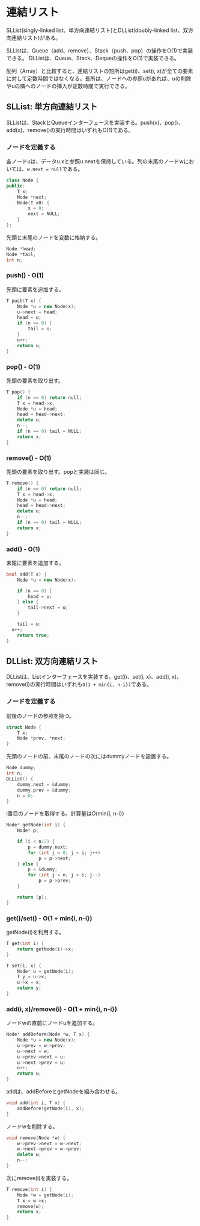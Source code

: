 # 連結リスト

SLList(singly-linked list、単方向連結リスト)とDLList(doubly-linked list、双方向連結リスト)がある。

SLListは、Queue（add、remove）、Stack（push、pop）の操作をO(1)で実装できる。
DLListは、Queue、Stack、Dequeの操作をO(1)で実装できる。

配列（Array）と比較すると、連結リストの短所はget(i)、set(i, x)が全ての要素に対して定数時間ではなくなる。長所は、ノードへの参照uがあれば、uの削除やuの隣へのノードの挿入が定数時間で実行できる。

## SLList: 単方向連結リスト
SLListは、StackとQueueインターフェースを実装する。push(x)、pop()、add(x)、remove()の実行時間はいずれもO(1)である。

### ノードを定義する
各ノードuは、データu.xと参照u.nextを保持している。列の末尾のノードwにおいては、`w.next = null`である。

```cpp
class Node {
public:
	T x;
	Node *next;
	Node(T x0) {
		x = 0;
		next = NULL;
	}
};
```

先頭と末尾のノードを変数に格納する。

```cpp
Node *head;
Node *tail;
int n;
```

### push() - O(1)
先頭に要素を追加する。

```cpp
T push(T x) {
	Node *u = new Node(x);
	u->next = head;
	head = u;
	if (n == 0) {
		tail = u;
	}
	n++;
	return u;
}
```

### pop() - O(1)
先頭の要素を取り出す。

```cpp
T pop() {
	if (n == 0) return null;
	T x = head->x;
	Node *u = head;
	head = head->next;
	delete u;
	n--;
	if (n == 0) tail = NULL;
	return x;
}
```

### remove() - O(1)
先頭の要素を取り出す。popと実装は同じ。

```cpp
T remove() {
	if (n == 0) return null;
	T x = head->x;
	Node *u = head;
	head = head->next;
	delete u;
	n--;
	if (n == 0) tail = NULL;
	return x;
}
```

### add() - O(1)
末尾に要素を追加する。

```cpp
bool add(T x) {
	Node *u = new Node(x);

	if (n == 0) {
		head = u;
	} else {
		tail->next = u;
	}

	tail = u;
  n++;
	return true;
}
```

## DLList: 双方向連結リスト
DLListは、Listインターフェースを実装する。get(i)、set(i, x)、add(i, x)、remove(i)の実行時間はいずれも`O(1 + min{i, n-i})`である。

### ノードを定義する
前後のノードの参照を持つ。

```cpp
struct Node {
	T x;
	Node *prev, *next;
}
```

先頭のノードの前、末尾のノードの次にはdummyノードを設置する。


```cpp
Node dummy;
int n;
DLList() {
	dummy.next = &dummy;
	dummy.prev = &dummy;
	n = 0;
}
```

i番目のノードを取得する。計算量はO(min{i, n-i})

```cpp
Node* getNode(int i) {
	Node* p;

	if (i < n/2) {
		p = dummy.next;
		for (int j = 0; j < i; j++)
			p = p->next;
	} else {
		p = &dummy;
		for (int j = n; j > i; j--)
			p = p->prev;
	}

	return (p);
}
```

### get()/set() - O(1 + min{i, n-i})
getNode(i)を利用する。


```cpp
T get(int i) {
	return getNode(i)->x;
}
```

```cpp
T set(i, x) {
	Node* u = getNode(i);
	T y = u->x;
	u->x = x;
	return y;
}
```

### add(i, x)/remove(i) - O(1 + min{i, n-i})
ノードwの直前にノードuを追加する。

```cpp
Node* addBefore(Node *w, T x) {
	Node *u = new Node(x);
	u->prev = w->prev;
	u->next = w;
	u->prev->next = u;
	u->next->prev = u;
	n++;
	return u;
}
```

addは、addBeforeとgetNodeを組み合わせる。

```cpp
void add(int i, T x) {
	addBefore(getNode(i), x);
}
```

ノードwを削除する。

```cpp
void remove(Node *w) {
	w->prev->next = w->next;
	w->next->prev = w->prev;
	delete w;
	n--;
}
```

次にremove(i)を実装する。

```cpp
T remove(int i) {
	Node *w = getNode(i);
	T x = w->x;
	remove(w);
	return x;
}
```
